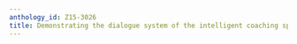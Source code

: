 ```yaml
---
anthology_id: Z15-3026
title: Demonstrating the dialogue system of the intelligent coaching space
---
```

